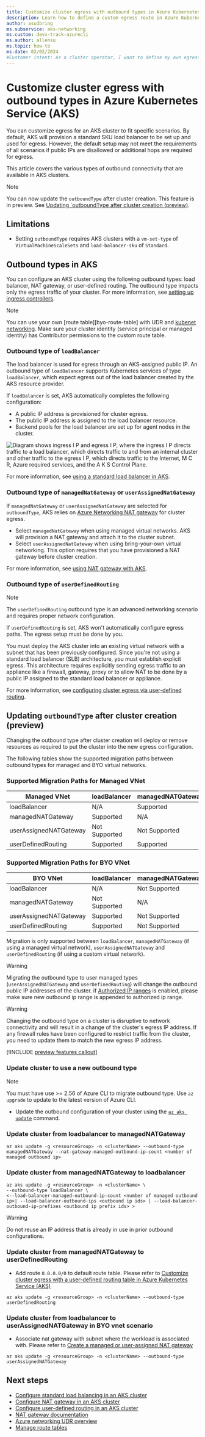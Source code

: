 ```yaml
---
title: Customize cluster egress with outbound types in Azure Kubernetes Service (AKS)
description: Learn how to define a custom egress route in Azure Kubernetes Service (AKS)
author: asudbring
ms.subservice: aks-networking
ms.custom: devx-track-azurecli
ms.author: allensu
ms.topic: how-to
ms.date: 02/02/2024
#Customer intent: As a cluster operator, I want to define my own egress paths with user-defined routes. Since I define this up front I do not want AKS provided load balancer configurations.
---
```


# Customize cluster egress with outbound types in Azure Kubernetes Service (AKS)

You can customize egress for an AKS cluster to fit specific scenarios. By default, AKS will provision a standard SKU load balancer to be set up and used for egress. However, the default setup may not meet the requirements of all scenarios if public IPs are disallowed or additional hops are required for egress.

This article covers the various types of outbound connectivity that are available in AKS clusters.
 
> [!NOTE]
> You can now update the `outboundType` after cluster creation. This feature is in preview. See [Updating `outboundType after cluster creation (preview)](#updating-outboundtype-after-cluster-creation-preview).

## Limitations

* Setting `outboundType` requires AKS clusters with a `vm-set-type` of `VirtualMachineScaleSets` and `load-balancer-sku` of `Standard`.

## Outbound types in AKS

You can configure an AKS cluster using the following outbound types: load balancer, NAT gateway, or user-defined routing. The outbound type impacts only the egress traffic of your cluster. For more information, see [setting up ingress controllers](ingress-basic.md).

> [!NOTE]
> You can use your own [route table][byo-route-table] with UDR and [kubenet networking](../aks/configure-kubenet.md). Make sure your cluster identity (service principal or managed identity) has Contributor permissions to the custom route table.

### Outbound type of `loadBalancer`

The load balancer is used for egress through an AKS-assigned public IP. An outbound type of `loadBalancer` supports Kubernetes services of type `loadBalancer`, which expect egress out of the load balancer created by the AKS resource provider.

If `loadBalancer` is set, AKS automatically completes the following configuration:

* A public IP address is provisioned for cluster egress.
* The public IP address is assigned to the load balancer resource.
* Backend pools for the load balancer are set up for agent nodes in the cluster.

![Diagram shows ingress I P and egress I P, where the ingress I P directs traffic to a load balancer, which directs traffic to and from an internal cluster and other traffic to the egress I P, which directs traffic to the Internet, M C R, Azure required services, and the A K S Control Plane.](media/egress-outboundtype/outboundtype-lb.png)

For more information, see [using a standard load balancer in AKS](load-balancer-standard.md).

### Outbound type of `managedNatGateway` or `userAssignedNatGateway`

If `managedNatGateway` or `userAssignedNatGateway` are selected for `outboundType`, AKS relies on [Azure Networking NAT gateway](../virtual-network/nat-gateway/manage-nat-gateway.md) for cluster egress.

* Select `managedNatGateway` when using managed virtual networks. AKS will provision a NAT gateway and attach it to the cluster subnet.
* Select `userAssignedNatGateway` when using bring-your-own virtual networking. This option requires that you have provisioned a NAT gateway before cluster creation.

For more information, see [using NAT gateway with AKS](nat-gateway.md).

### Outbound type of `userDefinedRouting`

> [!NOTE]
> The `userDefinedRouting` outbound type is an advanced networking scenario and requires proper network configuration.

If `userDefinedRouting` is set, AKS won't automatically configure egress paths. The egress setup must be done by you.

You must deploy the AKS cluster into an existing virtual network with a subnet that has been previously configured. Since you're not using a standard load balancer (SLB) architecture, you must establish explicit egress. This architecture requires explicitly sending egress traffic to an appliance like a firewall, gateway, proxy or to allow NAT to be done by a public IP assigned to the standard load balancer or appliance.

For more information, see [configuring cluster egress via user-defined routing](egress-udr.md).

## Updating `outboundType` after cluster creation (preview)

Changing the outbound type after cluster creation will deploy or remove resources as required to put the cluster into the new egress configuration.

The following tables show the supported migration paths between outbound types for managed and BYO virtual networks.

### Supported Migration Paths for Managed VNet

| Managed VNet           |loadBalancer   | managedNATGateway | userAssignedNATGateway | userDefinedRouting |
|------------------------|---------------|-------------------|------------------------|--------------------|
| loadBalancer           | N/A           | Supported         | Not Supported          | Supported          |
| managedNATGateway      | Supported     | N/A               | Not Supported          | Supported          |
| userAssignedNATGateway | Not Supported | Not Supported     | N/A                    | Not Supported      |
| userDefinedRouting     | Supported     | Supported         | Not Supported          | N/A                |

### Supported Migration Paths for BYO VNet

| BYO VNet               | loadBalancer  | managedNATGateway | userAssignedNATGateway | userDefinedRouting |
|------------------------|---------------|-------------------|------------------------|--------------------|
| loadBalancer           | N/A           | Not Supported     | Supported              | Supported          |
| managedNATGateway      | Not Supported | N/A               | Not Supported          | Not Supported      |
| userAssignedNATGateway | Supported     | Not Supported     | N/A                    | Supported          |
| userDefinedRouting     | Supported     | Not Supported     | Supported              | N/A                |

Migration is only supported between `loadBalancer`, `managedNATGateway` (if using a managed virtual network), `userAssignedNATGateway` and `userDefinedRouting` (if using a custom virtual network).

> [!WARNING] 
> Migrating the outbound type to user managed types (`userAssignedNATGateway` and `userDefinedRouting`) will change the outbound public IP addresses of the cluster. 
> if [Authorized IP ranges](./api-server-authorized-ip-ranges.md) is enabled, please make sure new outbound ip range is appended to authorized ip range.

> [!WARNING]
> Changing the outbound type on a cluster is disruptive to network connectivity and will result in a change of the cluster's egress IP address. If any firewall rules have been configured to restrict traffic from the cluster, you need to update them to match the new egress IP address.

[!INCLUDE [preview features callout](includes/preview/preview-callout.md)]

### Update cluster to use a new outbound type

> [!NOTE]
> You must have use >= 2.56 of Azure CLI to migrate outbound type. Use `az upgrade` to update to the latest version of Azure CLI. 

* Update the outbound configuration of your cluster using the [`az aks update`][az-aks-update] command.

### Update cluster from loadbalancer to managedNATGateway  

```azurecli-interactive
az aks update -g <resourceGroup> -n <clusterName> --outbound-type managedNATGateway --nat-gateway-managed-outbound-ip-count <number of managed outbound ip>
```

### Update cluster from managedNATGateway to loadbalancer

```azurecli-interactive
az aks update -g <resourceGroup> -n <clusterName> \
--outbound-type loadBalancer \
<--load-balancer-managed-outbound-ip-count <number of managed outbound ip>| --load-balancer-outbound-ips <outbound ip ids> | --load-balancer-outbound-ip-prefixes <outbound ip prefix ids> >
```

> [!WARNING]
> Do not reuse an IP address that is already in use in prior outbound configurations.

### Update cluster from managedNATGateway to userDefinedRouting

- Add route `0.0.0.0/0` to default route table. Please refer to [Customize cluster egress with a user-defined routing table in Azure Kubernetes Service (AKS)](egress-udr.md)

```azurecli-interactive
az aks update -g <resourceGroup> -n <clusterName> --outbound-type userDefinedRouting
```

### Update cluster from loadbalancer to userAssignedNATGateway in BYO vnet scenario

- Associate nat gateway with subnet where the workload is associated with. Please refer to [Create a managed or user-assigned NAT gateway](nat-gateway.md)

```azurecli-interactive
az aks update -g <resourceGroup> -n <clusterName> --outbound-type userAssignedNATGateway
```

## Next steps

* [Configure standard load balancing in an AKS cluster](load-balancer-standard.md)
* [Configure NAT gateway in an AKS cluster](nat-gateway.md)
* [Configure user-defined routing in an AKS cluster](egress-udr.md)
* [NAT gateway documentation](./nat-gateway.md)
* [Azure networking UDR overview](../virtual-network/virtual-networks-udr-overview.md)
* [Manage route tables](../virtual-network/manage-route-table.md)

<!-- LINKS - internal -->
[az-feature-register]: /cli/azure/feature#az_feature_register
[az-feature-show]: /cli/azure/feature#az_feature_show
[az-provider-register]: /cli/azure/provider#az_provider_register
[az-aks-update]: /cli/azure/aks#az_aks_update
